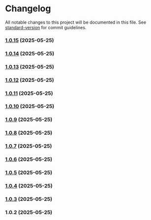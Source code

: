 # Changelog

All notable changes to this project will be documented in this file. See [standard-version](https://github.com/conventional-changelog/standard-version) for commit guidelines.

### [1.0.15](https://github.com/milazz-rich/libtest/compare/v1.0.14...v1.0.15) (2025-05-25)

### [1.0.14](https://github.com/milazz-rich/libtest/compare/v1.0.13...v1.0.14) (2025-05-25)

### [1.0.13](https://github.com/milazz-rich/libtest/compare/v1.0.12...v1.0.13) (2025-05-25)

### [1.0.12](https://github.com/milazz-rich/libtest/compare/v1.0.11...v1.0.12) (2025-05-25)

### [1.0.11](https://github.com/milazz-rich/libtest/compare/v1.0.10...v1.0.11) (2025-05-25)

### [1.0.10](https://github.com/milazz-rich/libtest/compare/v1.0.9...v1.0.10) (2025-05-25)

### [1.0.9](https://github.com/milazz-rich/libtest/compare/v1.0.8...v1.0.9) (2025-05-25)

### [1.0.8](https://github.com/milazz-rich/libtest/compare/v1.0.7...v1.0.8) (2025-05-25)

### [1.0.7](https://github.com/milazz-rich/libtest/compare/v1.0.6...v1.0.7) (2025-05-25)

### [1.0.6](https://github.com/milazz-rich/libtest/compare/v1.0.5...v1.0.6) (2025-05-25)

### [1.0.5](https://github.com/milazz-rich/libtest/compare/v1.0.4...v1.0.5) (2025-05-25)

### [1.0.4](https://github.com/milazz-rich/libtest/compare/v1.0.3...v1.0.4) (2025-05-25)

### [1.0.3](https://github.com/milazz-rich/libtest/compare/v1.0.2...v1.0.3) (2025-05-25)

### 1.0.2 (2025-05-25)
